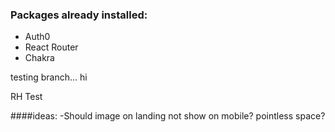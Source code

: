 ### Packages already installed:

- Auth0
- React Router
- Chakra

testing branch... hi

RH Test

####ideas:
-Should image on landing not show on mobile? pointless space?
